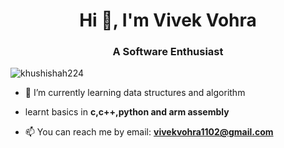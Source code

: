 <h1 align="center">Hi 👋, I'm Vivek Vohra</h1>
<h3 align="center">A Software Enthusiast </h3>
<p align="left"> <img src="https://komarev.com/ghpvc/?username=vivekvohra&label=Profile%20views&color=0e75b6&style=flat" alt="khushishah224" /> </p>

- 🌱 I’m currently learning data structures and algorithm

- learnt basics in **c,c++,python and arm assembly**
  
- 📫 You can reach me by email: **vivekvohra1102@gmail.com**



